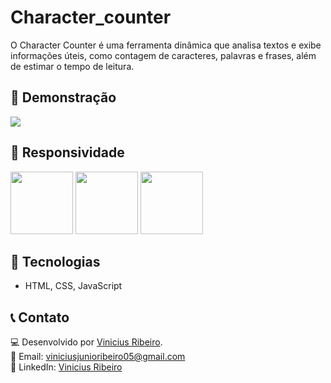 # Character_counter
O Character Counter é uma ferramenta dinâmica que analisa textos e exibe informações úteis, como contagem de caracteres, palavras e frases, além de estimar o tempo de leitura.

## 🎥 Demonstração  

<img aling="center" src="/">

## 📱 Responsividade

<img width="100" src="/">
<img width="100" src="/">
<img width="100" src="/">

## 🚀 Tecnologias

- HTML, CSS, JavaScript

## 📞 Contato  
💻 Desenvolvido por [Vinicius Ribeiro](https://github.com/vinny-rbs).  
📧 Email: viniciusjunioribeiro05@gmail.com  
🔗 LinkedIn: [Vinicius Ribeiro](https://www.linkedin.com/in/vinicius-rbs/)
